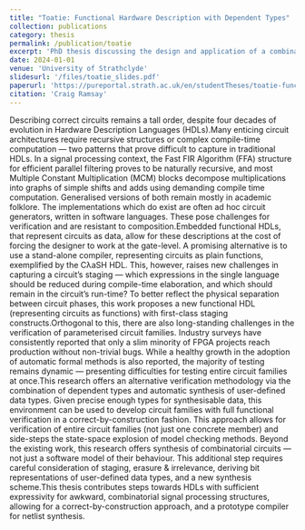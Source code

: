 ```yaml
---
title: "Toatie: Functional Hardware Description with Dependent Types"
collection: publications
category: thesis
permalink: /publication/toatie
excerpt: 'PhD thesis discussing the design and application of a combinatorial hardware description language with dependent types and staging'
date: 2024-01-01
venue: 'University of Strathclyde'
slidesurl: '/files/toatie_slides.pdf'
paperurl: 'https://pureportal.strath.ac.uk/en/studentTheses/toatie-functional-hardware-description-with-dependent-types'
citation: 'Craig Ramsay'
---
```


Describing correct circuits remains a tall order, despite four decades of evolution in Hardware Description Languages (HDLs).Many enticing circuit architectures require recursive structures or complex compile-time computation — two patterns that prove difficult to capture in traditional HDLs. In a signal processing context, the Fast FIR Algorithm (FFA) structure for efficient parallel filtering proves to be naturally recursive, and most Multiple Constant Multiplication (MCM) blocks decompose multiplications into graphs of simple shifts and adds using demanding compile time computation. Generalised versions of both remain mostly in academic folklore. The implementations which do exist are often ad hoc circuit generators, written in software languages. These pose challenges for verification and are resistant to composition.Embedded functional HDLs, that represent circuits as data, allow for these descriptions at the cost of forcing the designer to work at the gate-level. A promising alternative is to use a stand-alone compiler, representing circuits as plain functions, exemplified by the CλaSH HDL. This, however, raises new challenges in capturing a circuit’s staging — which expressions in the single language should be reduced during compile-time elaboration, and which should remain in the circuit’s run-time? To better reflect the physical separation between circuit phases, this work proposes a new functional HDL (representing circuits as functions) with first-class staging constructs.Orthogonal to this, there are also long-standing challenges in the verification of parameterised circuit families. Industry surveys have consistently reported that only a slim minority of FPGA projects reach production without non-trivial bugs. While a healthy growth in the adoption of automatic formal methods is also reported, the majority of testing remains dynamic — presenting difficulties for testing entire circuit families at once.This research offers an alternative verification methodology via the combination of dependent types and automatic synthesis of user-defined data types. Given precise enough types for synthesisable data, this environment can be used to develop circuit families with full functional verification in a correct-by-construction fashion. This approach allows for verification of entire circuit families (not just one concrete member) and side-steps the state-space explosion of model checking methods. Beyond the existing work, this research offers synthesis of combinatorial circuits — not just a software model of their behaviour. This additional step requires careful consideration of staging, erasure & irrelevance, deriving bit representations of user-defined data types, and a new synthesis scheme.This thesis contributes steps towards HDLs with sufficient expressivity for awkward, combinatorial signal processing structures, allowing for a correct-by-construction approach, and a prototype compiler for netlist synthesis.
